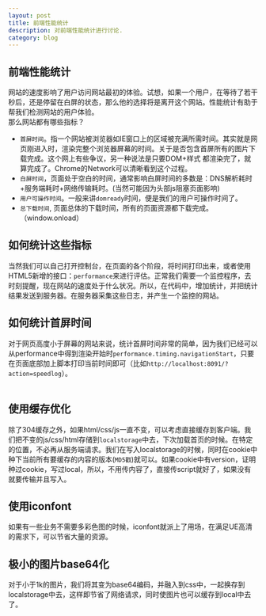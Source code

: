 ```yaml
---
layout: post
title: 前端性能统计
description: 对前端性能统计进行讨论.
category: blog
---
```


前端性能统计
-
  网站的速度影响了用户访问网站最初的体验。试想，如果一个用户，在等待了若干秒后，还是停留在白屏的状态，那么他的选择将是离开这个网站。性能统计有助于帮我们检测网站的用户体验。  
  那么网站都有哪些指标？
  
* `首屏时间`。指一个网站被浏览器如IE窗口上的区域被充满所需时间。其实就是网页刚进入时，渲染完整个浏览器屏幕的时间。关于是否包含首屏所有的图片下载完成。这个网上有些争议，另一种说法是只要DOM+样式 都渲染完了，就算完成了。Chrome的Network可以清晰看到这个过程。  
* `白屏时间`，页面处于空白的时间，通常影响白屏时间的多数是：DNS解析耗时+服务端耗时+网络传输耗时。(当然可能因为头部js阻塞页面影响)  
* `用户可操作时间`。一般来讲`domready`时间，便是我们的用户可操作时间了。 
* `总下载时间`, 页面总体的下载时间，所有的页面资源都下载完成。（window.onload）
  
如何统计这些指标  
-
  当然我们可以自己打开控制台，在页面的各个阶段，将时间打印出来，或者使用HTML5新增的接口：`performance`来进行评估。正常我们需要一个监控程序，去时刻提醒，现在网站的速度处于什么状况。所以，在代码中，增加统计，并把统计结果发送到服务器。在服务器采集这些日志，并产生一个监控的网站。
  
如何统计首屏时间
-
  对于网页高度小于屏幕的网站来说，统计首屏时间非常的简单，因为我们已经可以从performance中得到渲染开始时`performance.timing.navigationStart`，只要在页面底部加上脚本打印当前时间即可（比如`http://localhost:8091/?action=speedlog`）。</br>
    
    
使用缓存优化
-
  除了304缓存之外，如果html/css/js一直不变，可以考虑直接缓存到客户端。我们把不变的js/css/html存储到`localstorage`中去，下次加载首页的时候。在特定的位置，不必再从服务端请求。我们在写入localstorage的时候，同时在cookie中种下当前所有要缓存的内容的版本(`MD5戳`)就可以。如果cookie中有version，证明种过cookie，写过local，所以，不用传内容了，直接传script就好了，如果没有就要传输并且写入。

使用iconfont
-
  如果有一些业务不需要多彩色图的时候，iconfont就派上了用场，在满足UE高清的需求下，可以节省大量的资源。
  
极小的图片base64化
-
  对于小于1k的图片，我们将其变为base64编码，并融入到css中，一起换存到localstorage中去，这样即节省了网络请求，同时使图片也可以缓存到local中去了。
